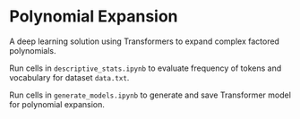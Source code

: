 # Polynomial Expansion
A deep learning solution using Transformers to expand complex factored polynomials. 

Run cells in `descriptive_stats.ipynb` to evaluate frequency of tokens and vocabulary for dataset `data.txt`.

Run cells in `generate_models.ipynb` to generate and save Transformer model for polynomial expansion.
